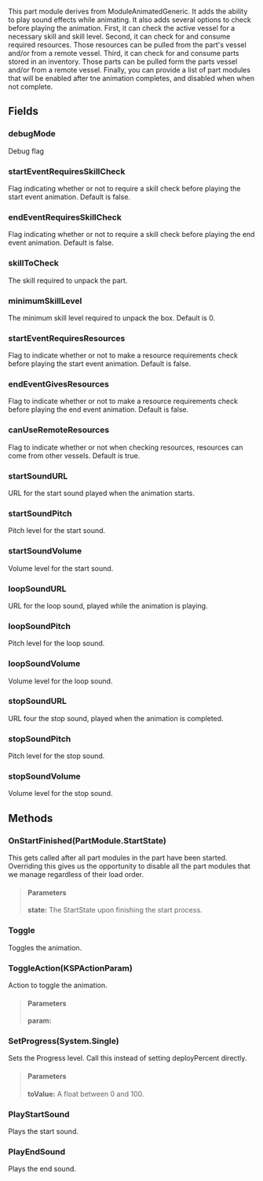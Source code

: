             
This part module derives from ModuleAnimatedGeneric. It adds the ability to play sound effects while animating. It also adds several options to check before playing the animation. First, it can check the active vessel for a necessary skill and skill level. Second, it can check for and consume required resources. Those resources can be pulled from the part's vessel and/or from a remote vessel. Third, it can check for and consume parts stored in an inventory. Those parts can be pulled form the parts vessel and/or from a remote vessel. Finally, you can provide a list of part modules that will be enabled after tne animation completes, and disabled when when not complete.
        
## Fields

### debugMode
Debug flag
### startEventRequiresSkillCheck
Flag indicating whether or not to require a skill check before playing the start event animation. Default is false.
### endEventRequiresSkillCheck
Flag indicating whether or not to require a skill check before playing the end event animation. Default is false.
### skillToCheck
The skill required to unpack the part.
### minimumSkillLevel
The minimum skill level required to unpack the box. Default is 0.
### startEventRequiresResources
Flag to indicate whether or not to make a resource requirements check before playing the start event animation. Default is false.
### endEventGivesResources
Flag to indicate whether or not to make a resource requirements check before playing the end event animation. Default is false.
### canUseRemoteResources
Flag to indicate whether or not when checking resources, resources can come from other vessels. Default is true.
### startSoundURL
URL for the start sound played when the animation starts.
### startSoundPitch
Pitch level for the start sound.
### startSoundVolume
Volume level for the start sound.
### loopSoundURL
URL for the loop sound, played while the animation is playing.
### loopSoundPitch
Pitch level for the loop sound.
### loopSoundVolume
Volume level for the loop sound.
### stopSoundURL
URL four the stop sound, played when the animation is completed.
### stopSoundPitch
Pitch level for the stop sound.
### stopSoundVolume
Volume level for the stop sound.
## Methods


### OnStartFinished(PartModule.StartState)
This gets called after all part modules in the part have been started. Overriding this gives us the opportunity to disable all the part modules that we manage regardless of their load order.
> #### Parameters
> **state:** The StartState upon finishing the start process.


### Toggle
Toggles the animation.

### ToggleAction(KSPActionParam)
Action to toggle the animation.
> #### Parameters
> **param:** 


### SetProgress(System.Single)
Sets the Progress level. Call this instead of setting deployPercent directly.
> #### Parameters
> **toValue:** A float between 0 and 100.


### PlayStartSound
Plays the start sound.

### PlayEndSound
Plays the end sound.

